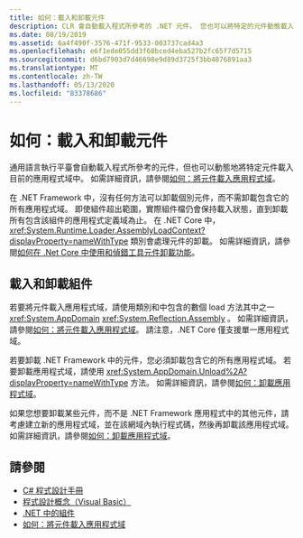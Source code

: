 ```yaml
---
title: 如何：載入和卸載元件
description: CLR 會自動載入程式所參考的 .NET 元件。 您也可以將特定的元件動態載入到目前的應用程式域中。
ms.date: 08/19/2019
ms.assetid: 6a4f490f-3576-471f-9533-003737cad4a3
ms.openlocfilehash: e6f1ede055dd3f68bced4eba527b2fc65f7d5715
ms.sourcegitcommit: d6bd7903d7d46698e9d89d3725f3bb4876891aa3
ms.translationtype: MT
ms.contentlocale: zh-TW
ms.lasthandoff: 05/13/2020
ms.locfileid: "83378686"
---
```

# <a name="how-to-load-and-unload-assemblies"></a>如何：載入和卸載元件
通用語言執行平臺會自動載入程式所參考的元件，但也可以動態地將特定元件載入目前的應用程式域中。 如需詳細資訊，請參閱[如何：將元件載入應用程式域](../../framework/app-domains/how-to-load-assemblies-into-an-application-domain.md)。

在 .NET Framework 中，沒有任何方法可以卸載個別元件，而不需卸載包含它的所有應用程式域。 即使組件超出範圍，實際組件檔仍會保持載入狀態，直到卸載所有包含該組件的應用程式定義域為止。 在 .NET Core 中， <xref:System.Runtime.Loader.AssemblyLoadContext?displayProperty=nameWithType> 類別會處理元件的卸載。 如需詳細資訊，請參閱[如何在 .Net Core 中使用和偵錯工具元件卸載功能](unloadability.md)。

## <a name="load-and-unload-assemblies"></a>載入和卸載組件

若要將元件載入應用程式域，請使用類別和中包含的數個 load 方法其中之一 <xref:System.AppDomain> <xref:System.Reflection.Assembly> 。 如需詳細資訊，請參閱[如何：將元件載入應用程式域](../../framework/app-domains/how-to-load-assemblies-into-an-application-domain.md)。 請注意，.NET Core 僅支援單一應用程式域。

若要卸載 .NET Framework 中的元件，您必須卸載包含它的所有應用程式域。 若要卸載應用程式域，請使用 <xref:System.AppDomain.Unload%2A?displayProperty=nameWithType> 方法。 如需詳細資訊，請參閱[如何：卸載應用程式域](../../framework/app-domains/how-to-unload-an-application-domain.md)。

如果您想要卸載某些元件，而不是 .NET Framework 應用程式中的其他元件，請考慮建立新的應用程式域，並在該網域內執行程式碼，然後再卸載該應用程式域。 如需詳細資訊，請參閱[如何：卸載應用程式域](../../framework/app-domains/how-to-unload-an-application-domain.md)。  

## <a name="see-also"></a>請參閱

- [C# 程式設計手冊](../../csharp/programming-guide/index.md)
- [程式設計概念（Visual Basic）](../../visual-basic/programming-guide/concepts/index.md)
- [.NET 中的組件](index.md)
- [如何：將元件載入應用程式域](../../framework/app-domains/how-to-load-assemblies-into-an-application-domain.md)
